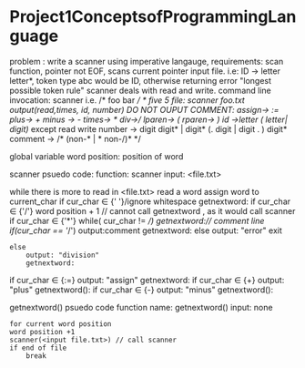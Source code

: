 # Project1ConceptsofProgrammingLanguage
problem :  write a scanner using imperative langauge, 
requirements: scan function, pointer not EOF, scans current pointer input file.
i.e: ID -> letter letter*, token type abc would be ID, otherwise returning error
"longest possible token rule" scanner deals with read and write.
command line invocation: scanner<inputfile name>
i.e.
/* 
foo
	bar */
*
five 5
file: scanner foo.txt
output(read,times, id, number)
DO NOT OUPUT COMMENT:
assign-> :=
plus-> +
minus -> -
times-> *
div->/ 
lparen-> (
rparen-> )
id ->letter ( letter| digit)* except read write 
number -> digit digit* | digit* (. digit | digit . ) digit*
comment -> /* (non-* | * non-/)*  */ 

global variable
word position: position of word 



scanner psuedo code:
function: scanner
input: <file.txt>

while there is more to read in <file.txt>
	read a word
	assign word to current_char 
if cur_char ∈ {' '}/ignore whitespace
	getnextword:
if cur_char ∈ {'/'}
	word position + 1 // cannot call getnextword , as it would call scanner 
	if cur_char ∈ {'*'}
		while( cur_char != */)
			getnextword:// comment line
		if(cur_char == '*/')
			output:comment
		getnextword:
		else
			output: "error"
			exit

		
	else 
		output: "division"
		getnextword:

if cur_char ∈ {:=}
	output: "assign"
	getnextword:
if cur_char ∈ {+}
	output: "plus"
	getnextword():
if cur_char ∈ {-}
	output: "minus"
	getnextword():


getnextword() psuedo code
function name: getnextword()
input: none

	for current word position
	word position +1
	scanner(<input file.txt>) // call scanner 
	if end of file
		break
	
